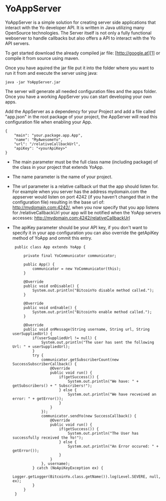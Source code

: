 YoAppServer
===========

YoAppServer is a simple solution for creating server side applications that interact with the Yo developer API. It is written in Java utilizing many OpenSource technologies. The Server itself is not only a fully functional webserver to handle callbacks but also offers a API to interact with the Yo API servers.

To get started download the already compiled jar file:
[http://google.at][1]
or compile it from source using maven.


Once you have aquired the jar file put it into the folder where you want to run it from and execute the server using java: 

    java -jar YoAppServer.jar
The server will generate all needed configuration files and the apps folder. Once you have a working AppServer you can start developing your own apps.

Add the AppServer as a dependency for your Project and add a file called "app.json" in the root package of your project, the AppServer will read this configuration file when enabling your App.

    {
        "main": "your.package.app.App",
        "name": "MyAwesomeYo",
        "url": "/relativeCallbackUrl",
        "apiKey": "<yourApiKey>"
    }

 - The main parameter must be the full class name (including package) of the class in your project that extends YoApp.
 - The name parameter is the name of your project.
 - The url parameter is a relative callback url that the app should listen for. For example when you server has the address mydomain.com the appserver would listen on port 4242 (if you haven't changed that in the configuration file) resulting in the base url of: http://mydomain.com:4242/, when you now specify that you app listens for /relativeCallbackUrl your app will be notified when the YoApp servers accesses: http://mydomain.com:4242/relativeCallbackUrl
 - The apiKey parameter should be your API key, if you don't want to specify it in your app configuration you can also override the getApiKey method of YoApp and ommit this entry.

        public class App extends YoApp {

            private final YoCommunicator communicator;
          
            public App() {
                communicator = new YoCommunicator(this);
            }
      
            @Override
            public void onDisable() {
                System.out.println("BitcoinYo disable method called.");
            }
      
            @Override
            public void onEnable() {
                System.out.println("BitcoinYo enable method called.");
            }
          
            @Override
            public void onMessage(String username, String url, String userSuppliedUrl) {
                if(userSuppliedUrl != null) {
                    System.out.println("The user has sent the following Url: " + userSuppliedUrl);
                }
                try {
                    communicator.getSubscriberCount(new SuccessSubscriberCallback() {
                        @Override
                        public void run() {
                            if(getSuccess()) {
                                System.out.println("We have: " + getSubscribers() + " Subscribers!");
                            } else {
                                System.out.println("We have recveived an error: " + getError());
                            }
                        }
                    });
                    communicator.sendYo(new SuccessCallback() {
                        @Override
                        public void run() {
                            if(getSuccess()) {
                                System.out.println("The User has successfully received the Yo!");
                            } else {
                                System.out.println("An Error occured: " + getError());
                            }
                        }
                    }, username);
                } catch (NoApiKeyException ex) {
                    Logger.getLogger(BitcoinYo.class.getName()).log(Level.SEVERE, null, ex);
                }
            }
        }
        

  [1]: http://google.at
